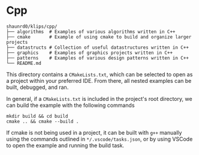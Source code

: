 # Cpp

```
shaunrd0/klips/cpp/
├── algorithms  # Examples of various algorithms written in C++
├── cmake       # Example of using cmake to build and organize larger projects
├── datastructs # Collection of useful datastructures written in C++
├── graphics    # Examples of graphics projects written in C++
├── patterns    # Examples of various design patterns written in C++
└── README.md
```

This directory contains a `CMakeLists.txt`, which can be selected to open as a 
project within your preferred IDE. From there, all nested examples can be built,
debugged, and ran.

In general, if a `CMakeLists.txt` is included in the project's root directory, 
we can build the example with the following commands

```
mkdir build && cd build
cmake .. && cmake --build .
```

If cmake is not being used in a project, it can be built with `g++` manually using
the commands outlined in `*/.vscode/tasks.json`, or by using VSCode to open the example
and running the build task.

